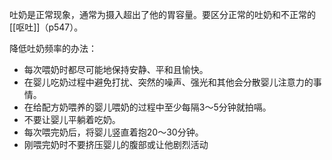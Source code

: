 

吐奶是正常现象，通常为摄入超出了他的胃容量。要区分正常的吐奶和不正常的[[呕吐]]（p547）。

降低吐奶频率的办法：

- 每次喂奶时都尽可能地保持安静、平和且愉快。
- 在婴儿吃奶过程中避免打扰、突然的噪声、强光和其他会分散婴儿注意力的事情。
- 在给配方奶喂养的婴儿喂奶的过程中至少每隔3～5分钟就拍嗝。
- 不要让婴儿平躺着吃奶。
- 每次喂完奶后，将婴儿竖直着抱20～30分钟。
- 刚喂完奶时不要挤压婴儿的腹部或让他剧烈活动